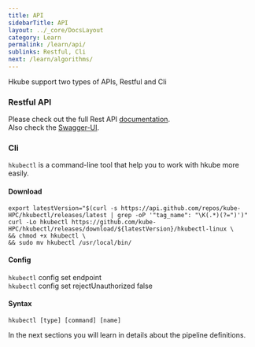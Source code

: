 ```yaml
---
title: API
sidebarTitle: API
layout: ../_core/DocsLayout
category: Learn
permalink: /learn/api/
sublinks: Restful, Cli
next: /learn/algorithms/
---
```


Hkube support two types of APIs, Restful and Cli

### Restful API

Please check out the full Rest API [documentation](http://hkube.io/spec).    
Also check the [Swagger-UI](http://petstore.swagger.io/?url=https://raw.githubusercontent.com/kube-HPC/hkube/master/core/api-server/api/rest-api/swagger.json).  


### Cli

`hkubectl` is a command-line tool that help you to work with hkube more easily.


#### Download

```console
export latestVersion="$(curl -s https://api.github.com/repos/kube-HPC/hkubectl/releases/latest | grep -oP '"tag_name": "\K(.*)(?=")')"
curl -Lo hkubectl https://github.com/kube-HPC/hkubectl/releases/download/${latestVersion}/hkubectl-linux \
&& chmod +x hkubectl \
&& sudo mv hkubectl /usr/local/bin/
```

#### Config

`hkubectl` config set endpoint <KUBERNETES-MASTER-IP>  
`hkubectl` config set rejectUnauthorized false

#### Syntax

```
hkubectl [type] [command] [name]
```


In the next sections you will learn in details about the pipeline definitions.
